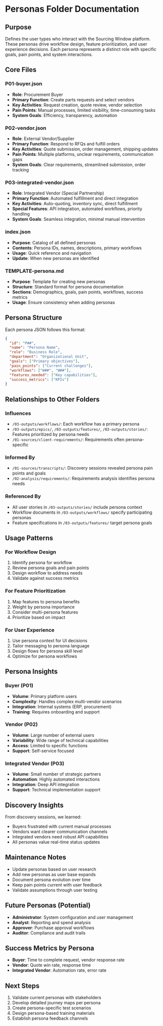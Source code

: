 # Personas Folder Documentation

## Purpose
Defines the user types who interact with the Sourcing Window platform. These personas
drive workflow design, feature prioritization, and user experience decisions. Each persona
represents a distinct role with specific goals, pain points, and system interactions.

## Core Files

### P01-buyer.json
- **Role**: Procurement Buyer
- **Primary Function**: Create parts requests and select vendors
- **Key Activities**: Request creation, quote review, vendor selection
- **Pain Points**: Manual processes, limited visibility, time-consuming tasks
- **System Goals**: Efficiency, transparency, automation

### P02-vendor.json
- **Role**: External Vendor/Supplier
- **Primary Function**: Respond to RFQs and fulfill orders
- **Key Activities**: Quote submission, order management, shipping updates
- **Pain Points**: Multiple platforms, unclear requirements, communication gaps
- **System Goals**: Clear requirements, streamlined submission, order tracking

### P03-integrated-vendor.json
- **Role**: Integrated Vendor (Special Partnership)
- **Primary Function**: Automated fulfillment and direct integration
- **Key Activities**: Auto-quoting, inventory sync, direct fulfillment
- **Special Features**: API integration, automated workflows, priority handling
- **System Goals**: Seamless integration, minimal manual intervention

### index.json
- **Purpose**: Catalog of all defined personas
- **Contents**: Persona IDs, names, descriptions, primary workflows
- **Usage**: Quick reference and navigation
- **Update**: When new personas are identified

### TEMPLATE-persona.md
- **Purpose**: Template for creating new personas
- **Structure**: Standard format for persona documentation
- **Sections**: Demographics, goals, pain points, workflows, success metrics
- **Usage**: Ensure consistency when adding personas

## Persona Structure

Each persona JSON follows this format:
```json
{
  "id": "P##",
  "name": "Persona Name",
  "role": "Business Role",
  "department": "Organizational Unit",
  "goals": ["Primary objectives"],
  "pain_points": ["Current challenges"],
  "workflows": ["W##", "W##"],
  "features_needed": ["Key capabilities"],
  "success_metrics": ["KPIs"]
}
```

## Relationships to Other Folders

### Influences
- `/03-outputs/workflows/`: Each workflow has a primary persona
- `/03-outputs/epics/`, `/03-outputs/features/`, `/03-outputs/stories/`: Features prioritized by persona needs
- `/01-sources/client-requirements/`: Requirements often persona-specific

### Informed By
- `/01-sources/transcripts/`: Discovery sessions revealed persona pain points and goals
- `/02-analysis/requirements/`: Requirements analysis identifies persona needs

### Referenced By
- All user stories in `/03-outputs/stories/` include persona context
- Workflow documents in `/03-outputs/workflows/` specify participating personas
- Feature specifications in `/03-outputs/features/` target persona goals

## Usage Patterns

### For Workflow Design
1. Identify persona for workflow
2. Review persona goals and pain points
3. Design workflow to address needs
4. Validate against success metrics

### For Feature Prioritization
1. Map features to persona benefits
2. Weight by persona importance
3. Consider multi-persona features
4. Prioritize based on impact

### For User Experience
1. Use persona context for UI decisions
2. Tailor messaging to persona language
3. Design flows for persona skill level
4. Optimize for persona workflows

## Persona Insights

### Buyer (P01)
- **Volume**: Primary platform users
- **Complexity**: Handles complex multi-vendor scenarios
- **Integration**: Internal systems (ERP, procurement)
- **Training**: Requires onboarding and support

### Vendor (P02)
- **Volume**: Large number of external users
- **Variability**: Wide range of technical capabilities
- **Access**: Limited to specific functions
- **Support**: Self-service focused

### Integrated Vendor (P03)
- **Volume**: Small number of strategic partners
- **Automation**: Highly automated interactions
- **Integration**: Deep API integration
- **Support**: Technical implementation support

## Discovery Insights
From discovery sessions, we learned:
- Buyers frustrated with current manual processes
- Vendors want clearer communication channels
- Integrated vendors need robust API capabilities
- All personas value real-time status updates

## Maintenance Notes
- Update personas based on user research
- Add new personas as user base expands
- Document persona evolution over time
- Keep pain points current with user feedback
- Validate assumptions through user testing

## Future Personas (Potential)
- **Administrator**: System configuration and user management
- **Analyst**: Reporting and spend analysis
- **Approver**: Purchase approval workflows
- **Auditor**: Compliance and audit trails

## Success Metrics by Persona
- **Buyer**: Time to complete request, vendor response rate
- **Vendor**: Quote win rate, response time
- **Integrated Vendor**: Automation rate, error rate

## Next Steps
1. Validate current personas with stakeholders
2. Develop detailed journey maps per persona
3. Create persona-specific test scenarios
4. Design persona-based training materials
5. Establish persona feedback channels
